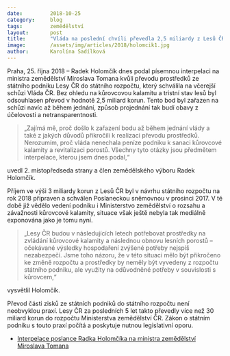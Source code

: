 ```yaml
---
date:         2018-10-25
category:     blog
tags:         zemědělství
layout:       post
title:        "Vláda na poslední chvíli převedla 2,5 miliardy z Lesů ČR do rozpočtu, zatímco lesy trpí kůrovcem. Pirát Holomčík proto interpeluje ministra Tomana"
image:        /assets/img/articles/2018/holomcik1.jpg
author:       Karolína Sadílková
---
```



Praha, 25. října 2018 – Radek Holomčík dnes podal písemnou interpelaci na ministra zemědělství Miroslava Tomana kvůli převodu prostředků ze státního podniku Lesy ČR do státního rozpočtu, který schválila na včerejší schůzi Vláda ČR. Bez ohledu na kůrovcovou kalamitu a tristní stav lesů byl odsouhlasen převod v hodnotě 2,5 miliard korun. Tento bod byl zařazen na schůzi navíc až během jednání, způsob projednání tak budí obavy z účelovosti a netransparentnosti.

> „Zajímá mě, proč došlo k zařazení bodu až během jednání vlády a také z jakých důvodů přikročili k realizaci převodu prostředků. Nerozumím, proč vláda nenechala peníze podniku k sanaci kůrovcové kalamity a revitalizaci porostů. Všechny tyto otázky jsou předmětem interpelace, kterou jsem dnes podal,“ 

uvedl 2. místopředseda strany a člen zemědělského výboru Radek Holomčík.

Příjem ve výši 3 miliardy korun z Lesů ČR byl v návrhu státního rozpočtu na rok 2018 připraven a schválen Poslaneckou sněmovnou v prosinci 2017. V té době již vědělo vedení podniku i Ministerstvo zemědělství o rozsahu a závažnosti kůrovcové kalamity, situace však ještě nebyla tak mediálně exponována jako je tomu nyní.  

> „Lesy ČR budou v následujících letech potřebovat prostředky na zvládání kůrovcové kalamity a následnou obnovu lesních porostů – očekávané výsledky hospodaření zvýšené potřeby nejspíš nezabezpečí. Jsme toho názoru, že v této situaci mělo být přikročeno ke změně rozpočtu a prostředky by neměly být vyvedeny z rozpočtu státního podniku, ale využity na odůvodněné potřeby v souvislosti s kůrovcem,“ 

vysvětlil Holomčík.

Převod části zisků ze státních podniků do státního rozpočtu není neobvyklou praxí. Lesy ČR za posledních 5 let takto převedly více než 30 miliard korun do rozpočtu Ministerstva zemědělství ČR. Zákon o státním podniku s touto praxí počítá a poskytuje nutnou legislativní oporu.

* [Interpelace poslance Radka Holomčíka na ministra zemědělství Miroslava Tomana](https://www.pirati.cz/assets/pdf/interpelace-holomcik-lesy-rozpocet.pdf)
